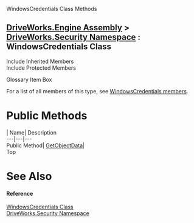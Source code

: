 WindowsCredentials Class Methods   
  
[DriveWorks.Engine Assembly](topic2156.md) > [DriveWorks.Security Namespace](topic10574.md) : WindowsCredentials Class  
---  
  
Include Inherited Members    
Include Protected Members    


Glossary Item Box

For a list of all members of this type, see [WindowsCredentials members](topic10757.md).

# Public Methods

| Name| Description  
---|---|---  
Public Method| [GetObjectData](topic10763.md)|   
Top

# See Also

#### Reference

[WindowsCredentials Class](topic10756.md)   
[DriveWorks.Security Namespace](topic10574.md)


